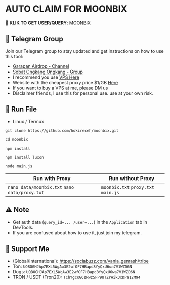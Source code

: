 # AUTO CLAIM FOR MOONBIX

🔗 **KLIK TO GET USER/QUERY**: [MOONBIX](https://t.me/garapanairdrop_indonesia)

## 📢 Telegram Group

Join our Telegram group to stay updated and get instructions on how to use this tool:

- [Garapan Airdrop - Channel](https://t.me/garapanairdrop_indonesia)
- [Sobat Ongkang Ongkang - Group](https://t.me/ongkang_ongkang)
- I recommend you use [VPS Here](https://bit.ly/vps-here)
- Website with the cheapest proxy price $1/GB [Here](https://dataimpulse.com/?aff=52576)
- If you want to buy a VPS at me, please DM us
- Disclaimer friends, I use this for personal use. use at your own risk.

## 🚀 Run File

- Linux / Termux
```
git clone https://github.com/hokireceh/moonbix.git
```
```
cd moonbix
```
```
npm install
```
```
npm install luxon
```
```
node main.js
```

| Run with Proxy                   | Run without Proxy   |
| -------------------------------- | ------------------- |
| `nano data/moonbix.txt` `nano data/proxy.txt` | `moonbix.txt` `proxy.txt` `main.js` |

## ⚠️ Note
- Get auth data (`query_id=... /user=...`) in the `Application` tab in DevTools.
- If you are confused about how to use it, just join my telegram.

## 💱 Support Me

- (Global/International): https://sociabuzz.com/vania_gemash/tribe
- Ton: ```UQBOGHJAp7EXL5WgAw3E2wfOF7HBapd8YyQxU6wa7V1WZD6N```
- Dogs: ```UQBOGHJAp7EXL5WgAw3E2wfOF7HBapd8YyQxU6wa7V1WZD6N```
- TRON / USDT (Tron20): ```TChYgcKG6zRwz5FP9UTZrAik3xDPa12M94```

